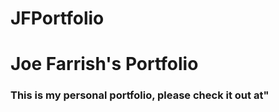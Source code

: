 # JFPortfolio
<h1> Joe Farrish's Portfolio </h1>

<h3> This is my personal portfolio, please check it out at" </h3>


